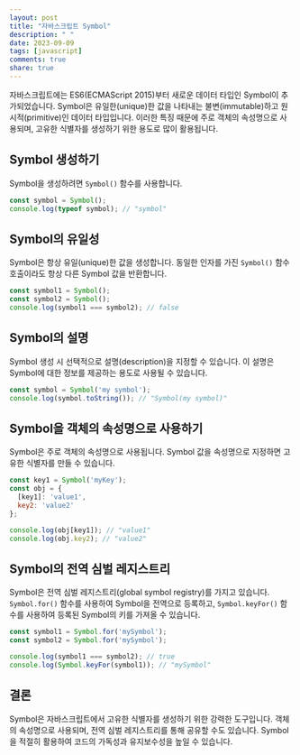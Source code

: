 ```yaml
---
layout: post
title: "자바스크립트 Symbol"
description: " "
date: 2023-09-09
tags: [javascript]
comments: true
share: true
---
```


자바스크립트에는 ES6(ECMAScript 2015)부터 새로운 데이터 타입인 Symbol이 추가되었습니다. Symbol은 유일한(unique)한 값을 나타내는 불변(immutable)하고 원시적(primitive)인 데이터 타입입니다. 이러한 특징 때문에 주로 객체의 속성명으로 사용되며, 고유한 식별자를 생성하기 위한 용도로 많이 활용됩니다.

## Symbol 생성하기

Symbol을 생성하려면 `Symbol()` 함수를 사용합니다.

```javascript
const symbol = Symbol();
console.log(typeof symbol); // "symbol"
```

## Symbol의 유일성

Symbol은 항상 유일(unique)한 값을 생성합니다. 동일한 인자를 가진 `Symbol()` 함수 호출이라도 항상 다른 Symbol 값을 반환합니다.

```javascript
const symbol1 = Symbol();
const symbol2 = Symbol();
console.log(symbol1 === symbol2); // false
```

## Symbol의 설명

Symbol 생성 시 선택적으로 설명(description)을 지정할 수 있습니다. 이 설명은 Symbol에 대한 정보를 제공하는 용도로 사용될 수 있습니다.

```javascript
const symbol = Symbol('my symbol');
console.log(symbol.toString()); // "Symbol(my symbol)"
```

## Symbol을 객체의 속성명으로 사용하기

Symbol은 주로 객체의 속성명으로 사용됩니다. Symbol 값을 속성명으로 지정하면 고유한 식별자를 만들 수 있습니다.

```javascript
const key1 = Symbol('myKey');
const obj = {
  [key1]: 'value1',
  key2: 'value2'
};

console.log(obj[key1]); // "value1"
console.log(obj.key2); // "value2"
```

## Symbol의 전역 심벌 레지스트리

Symbol은 전역 심벌 레지스트리(global symbol registry)를 가지고 있습니다. `Symbol.for()` 함수를 사용하여 Symbol을 전역으로 등록하고, `Symbol.keyFor()` 함수를 사용하여 등록된 Symbol의 키를 가져올 수 있습니다.

```javascript
const symbol1 = Symbol.for('mySymbol');
const symbol2 = Symbol.for('mySymbol');

console.log(symbol1 === symbol2); // true
console.log(Symbol.keyFor(symbol1)); // "mySymbol"
```

## 결론

Symbol은 자바스크립트에서 고유한 식별자를 생성하기 위한 강력한 도구입니다. 객체의 속성명으로 사용되며, 전역 심벌 레지스트리를 통해 공유할 수도 있습니다. Symbol을 적절히 활용하여 코드의 가독성과 유지보수성을 높일 수 있습니다.